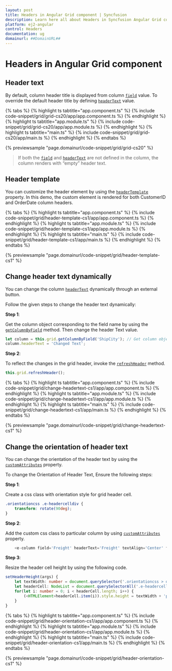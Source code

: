 ```yaml
---
layout: post
title: Headers in Angular Grid component | Syncfusion
description: Learn here all about Headers in Syncfusion Angular Grid component of Syncfusion Essential JS 2 and more.
platform: ej2-angular
control: Headers 
documentation: ug
domainurl: ##DomainURL##
---
```


# Headers in Angular Grid component

## Header text

By default, column header title is displayed from column [`field`](https://ej2.syncfusion.com/angular/documentation/api/grid/column/#field) value.
To override the default header title by defining [`headerText`](https://ej2.syncfusion.com/angular/documentation/api/grid/column/#headertext) value.

{% tabs %}
{% highlight ts tabtitle="app.component.ts" %}
{% include code-snippet/grid/grid-cs20/app/app.component.ts %}
{% endhighlight %}
{% highlight ts tabtitle="app.module.ts" %}
{% include code-snippet/grid/grid-cs20/app/app.module.ts %}
{% endhighlight %}
{% highlight ts tabtitle="main.ts" %}
{% include code-snippet/grid/grid-cs20/app/main.ts %}
{% endhighlight %}
{% endtabs %}
  
{% previewsample "page.domainurl/code-snippet/grid/grid-cs20" %}

> If both the [`field`](https://ej2.syncfusion.com/angular/documentation/api/grid/column/#field) and [`headerText`](https://ej2.syncfusion.com/angular/documentation/api/grid/column/#headertext) are not defined in the column, the column renders with “empty” header text.

## Header template

You can customize the header element by using the [`headerTemplate`](https://ej2.syncfusion.com/angular/documentation/api/grid/column/#headertemplate) property. In this demo, the custom element is rendered for both CustomerID and OrderDate column headers.

{% tabs %}
{% highlight ts tabtitle="app.component.ts" %}
{% include code-snippet/grid/header-template-cs1/app/app.component.ts %}
{% endhighlight %}
{% highlight ts tabtitle="app.module.ts" %}
{% include code-snippet/grid/header-template-cs1/app/app.module.ts %}
{% endhighlight %}
{% highlight ts tabtitle="main.ts" %}
{% include code-snippet/grid/header-template-cs1/app/main.ts %}
{% endhighlight %}
{% endtabs %}
  
{% previewsample "page.domainurl/code-snippet/grid/header-template-cs1" %}

## Change header text dynamically

You can change the column [`headerText`](https://ej2.syncfusion.com/angular/documentation/api/grid/column/#headertext) dynamically through an external button.

Follow the given steps to change the header text dynamically:

**Step 1**:

Get the column object corresponding to the field name by using the [`getColumnByField`](https://ej2.syncfusion.com/angular/documentation/api/grid/#getcolumnbyfield) method.
Then change the header Text value.

```typescript
let column = this.grid.getColumnByField('ShipCity'); // Get column object.
column.headerText = 'Changed Text';

```

**Step 2**:

To reflect the changes in the grid header, invoke the [`refreshHeader`](https://ej2.syncfusion.com/angular/documentation/api/grid/#refreshheader) method.

```typescript
this.grid.refreshHeader();

```

{% tabs %}
{% highlight ts tabtitle="app.component.ts" %}
{% include code-snippet/grid/change-headertext-cs1/app/app.component.ts %}
{% endhighlight %}
{% highlight ts tabtitle="app.module.ts" %}
{% include code-snippet/grid/change-headertext-cs1/app/app.module.ts %}
{% endhighlight %}
{% highlight ts tabtitle="main.ts" %}
{% include code-snippet/grid/change-headertext-cs1/app/main.ts %}
{% endhighlight %}
{% endtabs %}
  
{% previewsample "page.domainurl/code-snippet/grid/change-headertext-cs1" %}

## Change the orientation of header text

You can change the orientation of the header text by using the [`customAttributes`](https://ej2.syncfusion.com/angular/documentation/api/grid/column/#customattributes) property.

To change the Orientation of Header Text, Ensure the following steps:

**Step 1**:

Create a css class with orientation style for grid header cell.

```css
.orientationcss .e-headercelldiv {
    transform: rotate(90deg);
}

```

**Step 2**:

Add the custom css class to particular column by using [`customAttributes`](https://ej2.syncfusion.com/angular/documentation/api/grid/column/#customattributes) property.

```typescript
    <e-column field='Freight' headerText='Freight' textAlign='Center' format='C2' [customAttributes]='customAttributes' width=80></e-column>

```

**Step 3**:

Resize the header cell height by using the following code.

```typescript
setHeaderHeight(args) {
    let textWidth: number = document.querySelector('.orientationcss > div').scrollWidth;//Obtain the width of the headerText content.
    let headerCell: NodeList = document.querySelectorAll('.e-headercell');
    for(let i: number = 0; i < headerCell.length; i++) {
        (<HTMLElement>headerCell.item(i)).style.height = textWidth + 'px'; //Assign the obtained textWidth as the height of the headerCell.
    }
}

```

{% tabs %}
{% highlight ts tabtitle="app.component.ts" %}
{% include code-snippet/grid/header-orientation-cs1/app/app.component.ts %}
{% endhighlight %}
{% highlight ts tabtitle="app.module.ts" %}
{% include code-snippet/grid/header-orientation-cs1/app/app.module.ts %}
{% endhighlight %}
{% highlight ts tabtitle="main.ts" %}
{% include code-snippet/grid/header-orientation-cs1/app/main.ts %}
{% endhighlight %}
{% endtabs %}
  
{% previewsample "page.domainurl/code-snippet/grid/header-orientation-cs1" %}